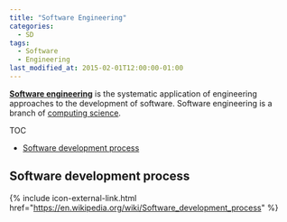 ```yaml
---
title: "Software Engineering"
categories:
  - SD
tags:
  - Software
  - Engineering
last_modified_at: 2015-02-01T12:00:00-01:00
---
```


**[Software engineering](https://en.wikipedia.org/wiki/Software_engineering)** is the systematic application of engineering approaches to the development of software. Software engineering is a branch of [computing science](https://en.wikipedia.org/wiki/Computer_science).

TOC

- [Software development process](#software-development-process)


## Software development process
{% include icon-external-link.html href="https://en.wikipedia.org/wiki/Software_development_process" %}